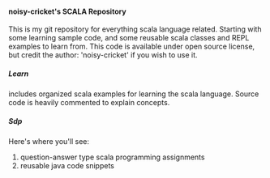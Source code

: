 #### noisy-cricket's SCALA Repository
This is my git repository for everything scala language related. Starting with some learning sample code, and some reusable scala classes and REPL examples to learn from. This code is available under open source license, but credit the author: 'noisy-cricket' if you wish to use it.

##### Learn
includes organized scala examples for learning the scala language. Source code is heavily commented to explain concepts.

##### Sdp
Here's where you'll see:
1) question-answer type scala programming assignments
2) reusable java code snippets
